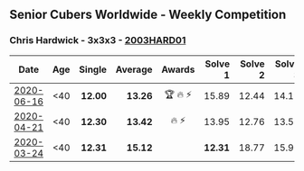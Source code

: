 ## Senior Cubers Worldwide - Weekly Competition
### Chris Hardwick - 3x3x3 - [2003HARD01](https://www.worldcubeassociation.org/persons/2003HARD01?event=333)

| Date | Age | Single | Average | Awards | Solve 1 | Solve 2 | Solve 3 | Solve 4 | Solve 5 | Video |
| :--: | :--: | --: | --: | :--: | --: | --: | --: | --: | --: | :-- |
| [2020-06-16](../../results/333/2020-06-16.md) | <40 | **12.00** | **13.26** | 🏆 🔥 ⚡ | 15.89 | 12.44 | 14.19 | 13.14 | **12.00** | [Link](https://www.facebook.com/events/604103587178706/permalink/607285570193841/) |
| [2020-04-21](../../results/333/2020-04-21.md) | <40 | **12.30** | **13.42** | 🔥 ⚡ | 13.95 | 12.76 | 13.55 | 14.75 | **12.30** | [Link](https://www.facebook.com/events/880278499062375/permalink/881086485648243/) |
| [2020-03-24](../../results/333/2020-03-24.md) | <40 | **12.31** | **15.12** |  | **12.31** | 18.77 | 15.90 | 13.46 | 15.98 | [Link](https://www.facebook.com/events/524456301543611/permalink/527974491191792/) |


<!-- Global site tag (gtag.js) - Google Analytics -->
<script async src="https://www.googletagmanager.com/gtag/js?id=UA-86348435-3"></script>
<script>window.dataLayer = window.dataLayer || []; function gtag() {dataLayer.push(arguments);} gtag('js', new Date()); gtag('config', 'UA-86348435-3');</script>
